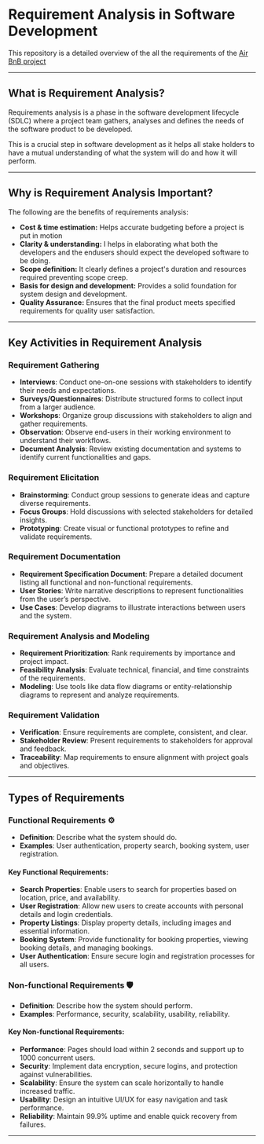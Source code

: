 # Requirement Analysis in Software Development


This repository is a detailed overview of the all the requirements of the [Air BnB project](https://github.com/AckimJnr/airbnb-clone-project)

---

## What is Requirement Analysis?
Requirements analysis is a phase in the software development lifecycle (SDLC) where a project team gathers, analyses and defines the needs of the software product to be developed.

This is a crucial step in software development as it helps all stake holders to have a mutual understanding of what the system will do and how it will perform.

---

## Why is Requirement Analysis Important?
The following are the benefits of requirements analysis:
- **Cost & time estimation:** Helps accurate budgeting before a project is put in motion
- **Clarity & understanding:** I helps in elaborating what both the developers and the endusers should expect the developed software to be doing.
- **Scope definition:** It clearly defines a project's duration and resources required preventing scope creep.
- **Basis for design and development:** Provides a solid foundation for system design and development.
- **Quality Assurance:** Ensures that the final product meets specified requirements for quality user satisfaction.


---

## Key Activities in Requirement Analysis  

### Requirement Gathering  
- **Interviews**: Conduct one-on-one sessions with stakeholders to identify their needs and expectations.  
- **Surveys/Questionnaires**: Distribute structured forms to collect input from a larger audience.  
- **Workshops**: Organize group discussions with stakeholders to align and gather requirements.  
- **Observation**: Observe end-users in their working environment to understand their workflows.  
- **Document Analysis**: Review existing documentation and systems to identify current functionalities and gaps.  

### Requirement Elicitation  
- **Brainstorming**: Conduct group sessions to generate ideas and capture diverse requirements.  
- **Focus Groups**: Hold discussions with selected stakeholders for detailed insights.  
- **Prototyping**: Create visual or functional prototypes to refine and validate requirements.  

### Requirement Documentation  
- **Requirement Specification Document**: Prepare a detailed document listing all functional and non-functional requirements.  
- **User Stories**: Write narrative descriptions to represent functionalities from the user’s perspective.  
- **Use Cases**: Develop diagrams to illustrate interactions between users and the system.  

### Requirement Analysis and Modeling  
- **Requirement Prioritization**: Rank requirements by importance and project impact.  
- **Feasibility Analysis**: Evaluate technical, financial, and time constraints of the requirements.  
- **Modeling**: Use tools like data flow diagrams or entity-relationship diagrams to represent and analyze requirements.  

### Requirement Validation  
- **Verification**: Ensure requirements are complete, consistent, and clear.  
- **Stakeholder Review**: Present requirements to stakeholders for approval and feedback.  
- **Traceability**: Map requirements to ensure alignment with project goals and objectives.  


---

## Types of Requirements  

### Functional Requirements ⚙️  
- **Definition**: Describe what the system should do.  
- **Examples**: User authentication, property search, booking system, user registration.  

#### Key Functional Requirements:  
- **Search Properties**: Enable users to search for properties based on location, price, and availability.  
- **User Registration**: Allow new users to create accounts with personal details and login credentials.  
- **Property Listings**: Display property details, including images and essential information.  
- **Booking System**: Provide functionality for booking properties, viewing booking details, and managing bookings.  
- **User Authentication**: Ensure secure login and registration processes for all users.  

### Non-functional Requirements 🛡️  
- **Definition**: Describe how the system should perform.  
- **Examples**: Performance, security, scalability, usability, reliability.  

#### Key Non-functional Requirements:  
- **Performance**: Pages should load within 2 seconds and support up to 1000 concurrent users.  
- **Security**: Implement data encryption, secure logins, and protection against vulnerabilities.  
- **Scalability**: Ensure the system can scale horizontally to handle increased traffic.  
- **Usability**: Design an intuitive UI/UX for easy navigation and task performance.  
- **Reliability**: Maintain 99.9% uptime and enable quick recovery from failures.  

---

